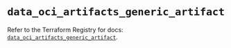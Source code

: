 # `data_oci_artifacts_generic_artifact`

Refer to the Terraform Registry for docs: [`data_oci_artifacts_generic_artifact`](https://registry.terraform.io/providers/oracle/oci/6.18.0/docs/data-sources/artifacts_generic_artifact).
